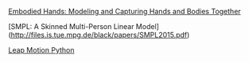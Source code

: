 
[Embodied Hands: Modeling and Capturing Hands and Bodies Together](https://ps.is.tuebingen.mpg.de/uploads_file/attachment/attachment/392/Embodied_Hands_SiggraphAsia2017.pdf)

[SMPL: A Skinned Multi-Person Linear Model]
(http://files.is.tue.mpg.de/black/papers/SMPL2015.pdf)

[Leap Motion Python](https://developer-archive.leapmotion.com/documentation/python/index.html)


